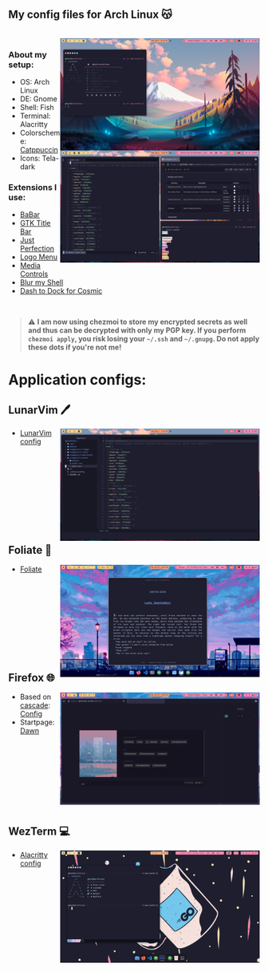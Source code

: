 <p align="center">
    <h2>My config files for Arch Linux 😽️ </h2>
</p>
<br>

<img src="assets/out.png" align="right" width="400px">

### About my setup:
- OS: Arch Linux
- DE: Gnome 
- Shell: Fish 
- Terminal: Alacritty
- Colorscheme: [Catppuccin](https://github.com/catppuccin/catppuccin)
- Icons: Tela-dark

### Extensions I use: 
- [BaBar](https://extensions.gnome.org/extension/4000/babar/)
- [GTK Title Bar](https://extensions.gnome.org/extension/1732/gtk-title-bar/)
- [Just Perfection](https://extensions.gnome.org/extension/3843/just-perfection/)
- [Logo Menu](https://extensions.gnome.org/extension/4451/logo-menu/)
- [Media Controls](https://extensions.gnome.org/extension/4470/media-controls/)
- [Blur my Shell](https://extensions.gnome.org/extension/3193/blur-my-shell/)
- [Dash to Dock for Cosmic](https://extensions.gnome.org/extension/5004/dash-to-dock-for-cosmic/)
<br>

 

> :warning: **I am now using chezmoi to store my encrypted secrets as well and thus can be decrypted with only my PGP key. If you perform `chezmoi apply`, you risk losing your `~/.ssh` and `~/.gnupg`. Do not apply these dots if you're not me!**

# Application configs: 

## LunarVim 🖊️
<img src="assets/lvim.png" align="right" width="400px">

- [LunarVim config](https://github.com/ghostx31/dotfiles/tree/main/private_dot_config/lvim)

<br>
<br>  

<br>

<br>
<br>

<br>
<br>
<br>
<br>

## Foliate 📔️ 

<img src="assets/foliate.png" width="400px" align="right">

- [Foliate](https://github.com/ghostx31/dotfiles/tree/main/privat_dot_config/com.github.johnfactotum.Foliate/themes.json)


<br>
<br>  
<br>
<br>
<br>
<br>
<br>
<br>
<br>

## Firefox 🌐️
<img src="assets/firefox.png"  align="right" width="400px">

- Based on [cascade](https://github.com/andreasgrafen/cascade): [Config](https://github.com/ghostx31/dotfiles/tree/main/firefox)
- Startpage: [Dawn](https://ghostx31.github.io/dawn/)



<br>
<br>  

<br>

<br>
<br>

<br>
<br>
<br>

## WezTerm 💻️ 
<img src="assets/wezterm.png" align="right" width="400px">

- [Alacritty config](https://github.com/ghostx31/dotfiles/tree/main/private_dot_config/alacritty.yml)

